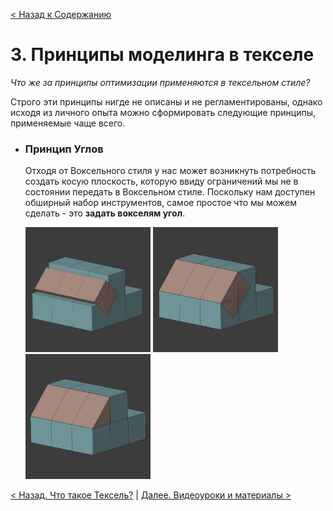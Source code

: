 [< Назад к Содержанию](../Texel-Modeling-2.0-RU.md)
# 3. Принципы моделинга в текселе

_Что же за принципы оптимизации применяются в тексельном стиле?_

Строго эти принципы нигде не описаны и не регламентированы, однако исходя из личного опыта можно сформировать следующие принципы, применяемые чаще всего.

- ### Принцип Углов
    Отходя от Воксельного стиля у нас может возникнуть потребность создать косую плоскость, которую ввиду ограничений мы не в состоянии передать в Воксельном стиле. Поскольку нам доступен обширный набор инструментов, самое простое что мы можем сделать - это **задать вокселям угол**.
    
    <img src="../images/texel_basics_1.jpg" width="200" height="200" />
    <img src="../images/texel_basics_2.jpg" width="200" height="200" />
    <img src="../images/texel_basics_3.jpg" width="200" height="200" />

[< Назад. Что такое Тексель?](what_is_texel.md) | [Далее. Видеоуроки и материалы >](basic_tutorials.md)

